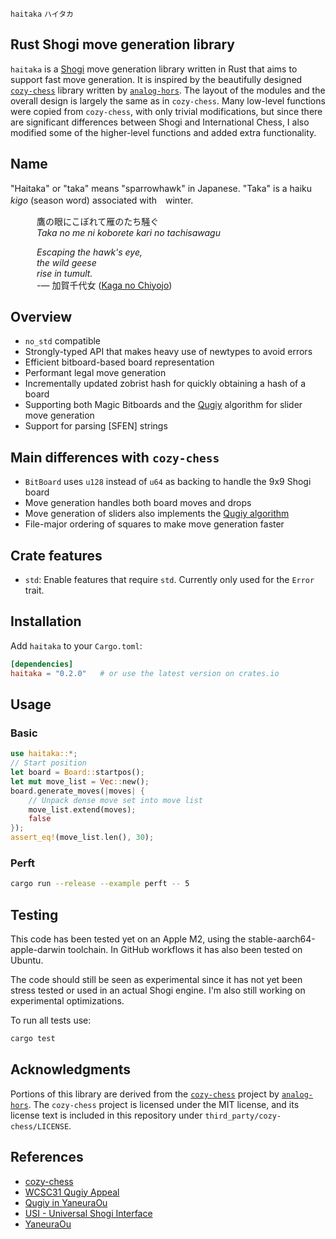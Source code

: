 `haitaka` `ハイタカ`

## Rust Shogi move generation library

`haitaka` is a [Shogi](https://en.wikipedia.org/wiki/Shogi) move generation library written in Rust that aims to support fast move generation.
It is inspired by the beautifully designed [`cozy-chess`](https://github.com/analog-hors/cozy-chess) library written by [`analog-hors`](https://github.com/analog-hors). 
The layout of the modules and the overall design is largely the same as in `cozy-chess`. Many low-level functions were copied from `cozy-chess`, with only trivial modifications, but since there are significant differences between Shogi and International Chess, I also modified some of the higher-level functions and added extra functionality.

## Name

"Haitaka" or "taka" means "sparrowhawk" in Japanese. "Taka" is a haiku _kigo_ (season word) associated with　winter.

   鷹の眼​にこぼれて雁のたち騒ぐ<br>
   _Taka no me ni koborete kari no tachisawagu_

   _​Escaping the hawk's eye,<br>
   the wild geese<br>
   rise in tumult._<br>
   -— 加賀千代女 ([Kaga no Chiyojo](https://en.wikipedia.org/wiki/Fukuda_Chiyo-ni))

## Overview
- `no_std` compatible
- Strongly-typed API that makes heavy use of newtypes to avoid errors
- Efficient bitboard-based board representation
- Performant legal move generation
- Incrementally updated zobrist hash for quickly obtaining a hash of a board
- Supporting both Magic Bitboards and the [Qugiy](https://www.apply.computer-shogi.org/wcsc31/appeal/Qugiy/appeal.pdf) algorithm for slider move generation
- Support for parsing [SFEN] strings

## Main differences with `cozy-chess`
- `BitBoard` uses `u128` instead of `u64` as backing to handle the 9x9 Shogi board
- Move generation handles both board moves and drops
- Move generation of sliders also implements the [Qugiy algorithm](https://yaneuraou.yaneu.com/2021/12/03/qugiys-jumpy-effect-code-complete-guide/)
- File-major ordering of squares to make move generation faster

## Crate features
- `std`: Enable features that require `std`. Currently only used for the `Error` trait.

## Installation
Add `haitaka` to your `Cargo.toml`:
```toml
[dependencies]
haitaka = "0.2.0"   # or use the latest version on crates.io
```

## Usage

### Basic 
```rust
use haitaka::*;
// Start position
let board = Board::startpos();
let mut move_list = Vec::new();
board.generate_moves(|moves| {
    // Unpack dense move set into move list
    move_list.extend(moves);
    false
});
assert_eq!(move_list.len(), 30);
```

### Perft
```bash
cargo run --release --example perft -- 5
```

## Testing

This code has been tested yet on an Apple M2, using the stable-aarch64-apple-darwin toolchain. In
GitHub workflows it has also been tested on Ubuntu.

The code should still be seen as experimental since it has not yet been stress tested or used in an actual Shogi engine. I'm also still working on experimental optimizations.

To run all tests use:
```bash
cargo test
```

## Acknowledgments
Portions of this library are derived from the [`cozy-chess`](https://github.com/analog-hors/cozy-chess) project by [`analog-hors`](https://github.com/analog-hors). The `cozy-chess` project is licensed under the MIT license, and its license text is included in this repository under `third_party/cozy-chess/LICENSE`.

## References
- [cozy-chess](https://github.com/analog-hors/cozy-chess)
- [WCSC31 Qugiy Appeal](https://www.apply.computer-shogi.org/wcsc31/appeal/Qugiy/appeal.pdf)
- [Qugiy in YaneuraOu](https://yaneuraou.yaneu.com/2021/12/03/qugiys-jumpy-effect-code-complete-guide/)
- [USI - Universal Shogi Interface](http://hgm.nubati.net/usi.html)
- [YaneuraOu](https://github.com/yaneurao/YaneuraOu)
